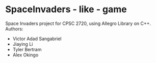 # SpaceInvaders - like - game
Space Invaders project for CPSC 2720, using Allegro Library on C++.
Authors:
- Victor Adad Sangabriel
- Jiaying Li
- Tyler Bertram
- Alex Okingo